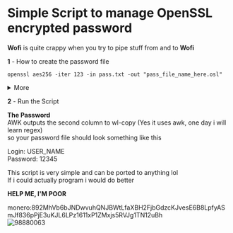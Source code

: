 # **Simple Script to manage OpenSSL encrypted password**  
**Wofi** is quite crappy when you try to pipe stuff from and to **Wofi**  
  
**1** - How to create the password file  
  
```openssl aes256 -iter 123 -in pass.txt -out "pass_file_name_here.osl"```  
<details>
  <summary>More</summary>
  <br>
  I have used <b>aes256</b> for this script, but you can change it as you please (Read the openssl man page if you don't like it)  
  <br>
  for <b>-iter</b> i used <b>123</b> as example, but you don't need to use if if you don't want, you can omit the <b>ITER</b> flag in the script  
  <br>
  the <b>ITER</b> flag will ask for the number you have set (idk if it can only be a number)  
  <br>
  the <b>PASS</b> flag will ask for the <b>Password</b> of the file  
  <br>
i don't know yet how to make wofi specify it in the title  
  <br>
you can remove the <b>--password</b> flag if you don't really care about it
  </details>

**2** - Run the Script

**The Password**  
AWK outputs the second column to wl-copy (Yes it uses awk, one day i will learn regex)  
so your password file should look something like this  

Login: USER_NAME  
Password: 12345  

This script is very simple and can be ported to anything lol  
If i could actually program i would do better

**HELP ME, I'M POOR**

monero:892MhVb6bJNDwvuhQNJBWtLfaXBH2FjbGdzcKJvesE6B8LpfyASmJf836pPjE3uKJL6LPz1611xP1ZMxjs5RVJg1TN12uBh  
![98880063](https://user-images.githubusercontent.com/98880063/170874778-6107c37d-ae4d-4f8f-9895-31e4ff3eba85.png)
